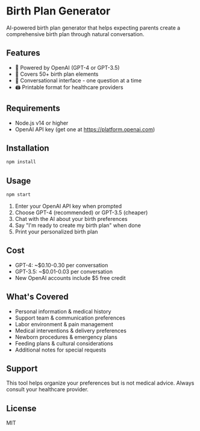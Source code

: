 # Birth Plan Generator

AI-powered birth plan generator that helps expecting parents create a comprehensive birth plan through natural conversation.

## Features

- 🤖 Powered by OpenAI (GPT-4 or GPT-3.5)
- 📝 Covers 50+ birth plan elements
- 💬 Conversational interface - one question at a time
- 🖨️ Printable format for healthcare providers

## Requirements

- Node.js v14 or higher
- OpenAI API key (get one at https://platform.openai.com)

## Installation

```bash
npm install
```

## Usage

```bash
npm start
```

1. Enter your OpenAI API key when prompted
2. Choose GPT-4 (recommended) or GPT-3.5 (cheaper)
3. Chat with the AI about your birth preferences
4. Say "I'm ready to create my birth plan" when done
5. Print your personalized birth plan

## Cost

- GPT-4: ~$0.10-0.30 per conversation
- GPT-3.5: ~$0.01-0.03 per conversation
- New OpenAI accounts include $5 free credit

## What's Covered

- Personal information & medical history
- Support team & communication preferences
- Labor environment & pain management
- Medical interventions & delivery preferences
- Newborn procedures & emergency plans
- Feeding plans & cultural considerations
- Additional notes for special requests

## Support

This tool helps organize your preferences but is not medical advice. Always consult your healthcare provider.

## License

MIT
